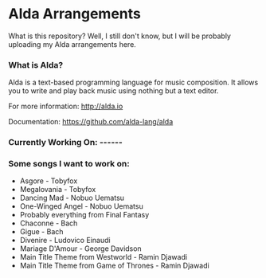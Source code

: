 # Alda Arrangements
What is this repository? Well, I still don't know, but I will be probably uploading my Alda arrangements here.

### What is Alda?

Alda is a text-based programming language for music composition. It allows you to write and play back music using nothing but a text editor.

For more information:
http://alda.io

Documentation: https://github.com/alda-lang/alda


### Currently Working On: ------

### Some songs I want to work on:

* Asgore - Tobyfox
* Megalovania - Tobyfox
* Dancing Mad - Nobuo Uematsu
* One-Winged Angel - Nobuo Uematsu
* Probably everything from Final Fantasy
* Chaconne - Bach
* Gigue - Bach
* Divenire - Ludovico Einaudi
* Mariage D'Amour - George Davidson
* Main Title Theme from Westworld - Ramin Djawadi
* Main Title Theme from Game of Thrones - Ramin Djawadi
